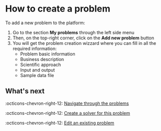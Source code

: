 # How to create a problem

To add a new problem to the platform:

1. Go to the section **My problems** through the left side menu
2. Then, on the top-right corner, click on the **Add new problem** button
3. You will get the problem creation wizzard where you can fill in all the required information:
    - Problem basic information
    - Business description
    - Scientific approach
    - Input and output
    - Sample data file

## What's next

:octicons-chevron-right-12: [Navigate through the problems](browse-problems.md)

:octicons-chevron-right-12: [Create a solver for this problem](create-solver.md)

:octicons-chevron-right-12: [Edit an existing problem](edit-problem.md)
